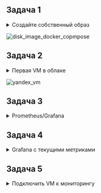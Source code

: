 ## Задача 1

<details>
<summary>Создайте собственный образ</summary>

Создайте собственный образ любой операционной системы (например ubuntu-20.04) с помощью Packer.
Чтобы получить зачёт, вам нужно предоставить скриншот страницы с созданным образом из личного кабинета YandexCloud..

</details>

![disk_image_docker_copmpose](https://github.com/zrusakov/devops-netology/assets/89297920/eb47c334-0e0c-4f87-a465-da742e668279)

## Задача 2

<details>
<summary>Первая VM в облаке</summary>

2.1. Создайте вашу первую виртуальную машину в YandexCloud с помощью web-интерфейса YandexCloud.

</details>

![yandex_vm](https://github.com/zrusakov/devops-netology/assets/89297920/e9289621-7381-4153-8645-8072919cc9f7)

## Задача 3

<details>
<summary>Prometheus/Grafana</summary>

С помощью Ansible и Docker Compose разверните на виртуальной машине из предыдущего задания систему мониторинга на основе Prometheus/Grafana. Используйте Ansible-код в директории (src/ansible).
Чтобы получить зачёт, вам нужно предоставить вывод команды "docker ps" , все контейнеры, описанные в docker-compose, должны быть в статусе "Up".

</details>


## Задача 4

<details>
<summary>Grafana с текущими метриками</summary>

Откройте веб-браузер, зайдите на страницу http://<внешний_ip_адрес_вашей_ВМ>:3000.
Используйте для авторизации логин и пароль из .env-file.
Изучите доступный интерфейс, найдите в интерфейсе автоматически созданные docker-compose-панели с графиками(dashboards).
Подождите 5-10 минут, чтобы система мониторинга успела накопить данные.
Чтобы получить зачёт, предоставьте:

скриншот работающего веб-интерфейса Grafana с текущими метриками, как на примере ниже.

</details>

## Задача 5

<details>
<summary>Подключить VM к мониторингу</summary>

Создайте вторую ВМ и подключите её к мониторингу, развёрнутому на первом сервере.

Чтобы получить зачёт, предоставьте:

скриншот из Grafana, на котором будут отображаться метрики добавленного вами сервера.

</details>
